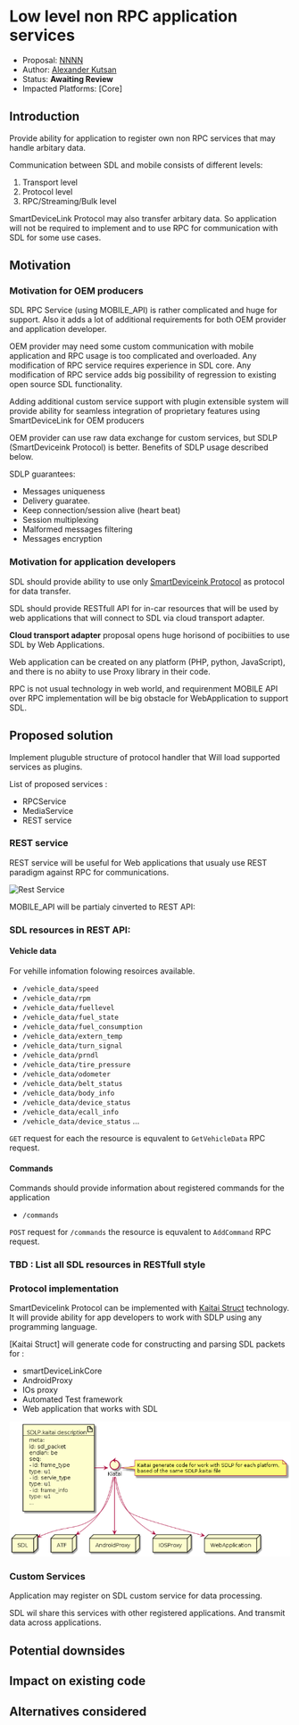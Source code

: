 # Low level non RPC application services 

* Proposal: [NNNN](nnnn-http-app-service.md)
* Author: [Alexander Kutsan](https://github.com/LuxoftAKutsan)
* Status: **Awaiting Review**
* Impacted Platforms: [Core]

## Introduction

Provide ability for application to register own non RPC services that may handle arbitary data. 

Communication between SDL and mobile consists of different levels:
 
 1. Transport level
 2. Protocol level
 3. RPC/Streaming/Bulk level

SmartDeviceLink Protocol may also transfer arbitary data. 
So application will not be required to implement and to use RPC for communication with SDL for some use cases. 


## Motivation



### Motivation for OEM producers
SDL RPC Service (using MOBILE_API) is rather complicated and huge for support.
Also it adds a lot of additional requirements for both OEM provider and application developer. 

OEM provider may need some custom communication with mobile application and RPC usage is too complicated and overloaded.
Any modification of RPC service requires experience in SDL core. 
Any modification of RPC service adds big possibility of regression to existing open source SDL functionality.

Adding additional custom service support with plugin extensible system will provide ability for seamless integration of proprietary features using SmartDeviceLink for OEM producers 

OEM provider can use raw data exchange for custom services, but SDLP (SmartDeviceink Protocol) is better.
Benefits of SDLP usage described below. 

SDLP guarantees:
 - Messages uniqueness 
 - Delivery guaratee.
 - Keep connection/session alive (heart beat)
 - Session multiplexing
 - Malformed messages filtering
 - Messages encryption

### Motivation for application developers 


SDL should provide ability to use only [SmartDeviceink Protocol](https://github.com/smartdevicelink/protocol_spec) as protocol for data transfer. 

SDL should provide RESTfull API for in-car resources that will be used by web applications that will connect to SDL via cloud transport adapter. 

**Cloud transport adapter** proposal opens huge horisond of pocibiities to use SDL by Web Applications.

Web application can be created on any platform (PHP, python, JavaScript), and there is no abiity to use Proxy library in their code.

RPC is not usual technology in web world, and requirenment MOBILE API over RPC implementation will be big obstacle for WebApplication to support SDL.

## Proposed solution

Implement pluguble structure of protocol handler that Will load supported services as plugins.

List of proposed services :
 - RPCService
 - MediaService
 - REST service


### REST service

REST service will be useful for Web applications that usualy use REST paradigm against RPC for communications.

![Rest Service](../assets/proposals/nnnn-low-level-non-rpc-services/rest_service.png)

MOBILE_API will be partialy cinverted to REST API:

### SDL resources in REST API:

#### Vehicle data
For vehille infomation folowing resoirces available.

 - `/vehicle_data/speed`
 - `/vehicle_data/rpm`
 - `/vehicle_data/fuellevel`
 - `/vehicle_data/fuel_state`
 - `/vehicle_data/fuel_consumption`
 - `/vehicle_data/extern_temp`
 - `/vehicle_data/turn_signal`
 - `/vehicle_data/prndl`
 - `/vehicle_data/tire_pressure`
 - `/vehicle_data/odometer`
 - `/vehicle_data/belt_status`
 - `/vehicle_data/body_info`
 - `/vehicle_data/device_status`
 - `/vehicle_data/ecall_info`
 - `/vehicle_data/device_status`
 ...

`GET` request for each the resource is equvalent to `GetVehicleData` RPC request.

#### Commands 
 Commands should provide information about registered commands for the application

 - `/commands`

 `POST` request for `/commands` the resource is equvalent to `AddCommand` RPC request.


### TBD : List all SDL resources in RESTfull style


### Protocol implementation

SmartDevicelink Protocol can be implemented with [Kaitai Struct](https://kaitai.io/) technology.
It will provide ability for app developers to work with SDLP using any programming language.

[Kaitai Struct] will generate code for constructing and parsing SDL packets for :
 - smartDeviceLinkCore
 - AndroidProxy
 - IOs proxy
 - Automated Test framework
 - Web application that works with SDL

![Kaitai Struct](../assets/proposals/nnnn-low-level-non-rpc-services/kaitai.png)


### Custom Services

Application may register on SDL custom service for data processing. 

SDL wil share this services with other registered applications. 
And transmit data across applications.


## Potential downsides

## Impact on existing code

## Alternatives considered
